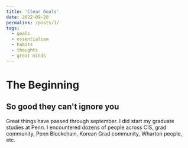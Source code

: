 ```yaml
---
title: 'Clear Goals'
date: 2022-09-20
permalink: /posts/1/
tags:
  - goals
  - essentialism
  - habits
  - thoughts
  - great minds
---
```


The Beginning
======

So good they can't ignore you
------

Great things have passed through september. I did start my graduate studies at Penn. I encountered dozens of people across CIS, grad community, Penn Blockchain, Korean Grad community, Wharton people, etc. 
